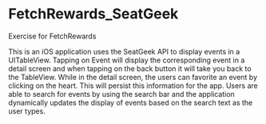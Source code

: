 # FetchRewards_SeatGeek
Exercise for FetchRewards

This is an iOS application uses the SeatGeek API to display events in a UITableView. Tapping on Event will display the corresponding event in a detail 
screen and when tapping on the back button it will take you back to the TableView. While in the detail screen, the users can favorite an event by clicking
on the heart. This will persist this information for the app. Users are able to search for events by using the search bar and the application dynamically updates 
the display of events based on the search text as the user types.


